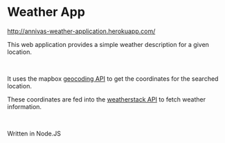 # Weather App

http://annivas-weather-application.herokuapp.com/


This web application provides a simple weather description for a given location.

<br/>

It uses the mapbox [geocoding API](https://docs.mapbox.com/api/search/) to get the coordinates for the searched location.

These coordinates are fed into the [weatherstack API](https://weatherstack.com/) to fetch weather information.

<br/>

Written in Node.JS
